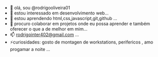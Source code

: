 - 👋 olá, sou @rodrigooliveira01
- 👀 estou interessado em desenvolvimento web...
- 🌱 estou aprendendo html,css,javascript,git,github ...
- 💞️ procuro colaborar em projetos onde eu possa aprender e também oferecer o que a de melhor em mim...
- 📫 rodrigointer402@gmail.com ...
- ⚡curiosidades: gosto de montagen de workstations, perifericos , amo progamar a noite  ...

<!---
rodrigooliveira01/rodrigooliveira01 is a ✨ special ✨ repository because its `README.md` (this file) appears on your GitHub profile.
You can click the Preview link to take a look at your changes.
--->
